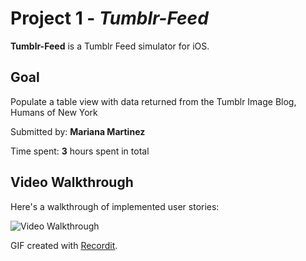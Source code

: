 # Project 1 - *Tumblr-Feed*

**Tumblr-Feed** is a Tumblr Feed simulator for iOS.

## Goal

Populate a table view with data returned from the Tumblr Image Blog, Humans of New York

Submitted by: **Mariana Martinez**

Time spent: **3** hours spent in total

## Video Walkthrough

Here's a walkthrough of implemented user stories:

<img src='http://g.recordit.co/jXTazWczYy.gif' title='Video Walkthrough' width='' alt='Video Walkthrough' />

GIF created with [Recordit](https://recordit.co/).
